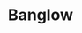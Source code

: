 ---
layout: post
categories: [sale, house, banglow]
title: "Banglow"
price: "40 Lac"
address: "Shalimar Colony, Near Satellite Town"
type: "PROPERTY FOR SALE"
area: "8 Marla"
---